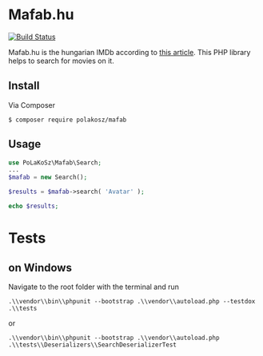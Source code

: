 # Mafab.hu

[![Build Status](https://travis-ci.com/PoLaKoSz/Mafab.svg?branch=master)](https://travis-ci.com/PoLaKoSz/Mafab)

Mafab.hu is the hungarian IMDb according to [this article](http://www.vox.hu/newvox/?p=12222). This PHP library helps to search for movies on it.

## Install

Via Composer

`$ composer require polakosz/mafab`


## Usage

```` php
use PoLaKoSz\Mafab\Search;
...
$mafab = new Search();

$results = $mafab->search( 'Avatar' );

echo $results;
````

# Tests

## on Windows

Navigate to the root folder with the terminal and run

`.\\vendor\\bin\\phpunit --bootstrap .\\vendor\\autoload.php --testdox .\\tests`

or

`.\\vendor\\bin\\phpunit --bootstrap .\\vendor\\autoload.php .\\tests\\Deserializers\\SearchDeserializerTest`
